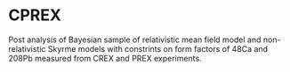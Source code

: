 # CPREX
Post analysis of Bayesian sample of relativistic mean field model and non-relativistic Skyrme models with constrints on form factors of 48Ca and 208Pb  measured from CREX and PREX experiments.
